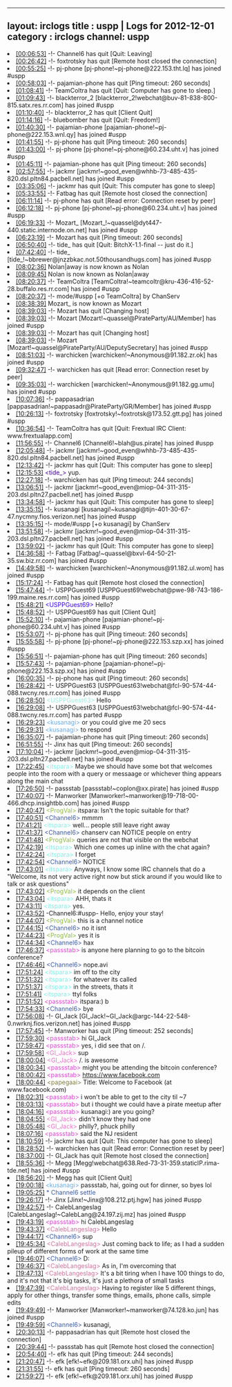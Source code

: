 
---
layout: irclogs
title : uspp | Logs for 2012-12-01
category : irclogs
channel: uspp
---
<li class="logitem"><a href="#00:06:53" name="00:06:53" class="time">[00:06:53]</a> -!- <span class="quit">Channel6</span> has quit [Quit: Leaving] </li>
<li class="logitem"><a href="#00:26:42" name="00:26:42" class="time">[00:26:42]</a> -!- <span class="quit">foxtrotsky</span> has quit [Remote host closed the connection] </li>
<li class="logitem"><a href="#00:55:25" name="00:55:25" class="time">[00:55:25]</a> -!- <span class="join">pj-phone</span> [pj-phone!~pj-phone@222.153.tht.lq] has joined #uspp </li>
<li class="logitem"><a href="#00:58:03" name="00:58:03" class="time">[00:58:03]</a> -!- <span class="quit">pajamian-phone</span> has quit [Ping timeout: 260 seconds] </li>
<li class="logitem"><a href="#01:08:41" name="01:08:41" class="time">[01:08:41]</a> -!- <span class="quit">TeamColtra</span> has quit [Quit: Computer has gone to sleep.] </li>
<li class="logitem"><a href="#01:09:43" name="01:09:43" class="time">[01:09:43]</a> -!- <span class="join">blackterror_2</span> [blackterror_2!webchat@buv-81-838-800-815.satx.res.rr.com] has joined #uspp </li>
<li class="logitem"><a href="#01:10:40" name="01:10:40" class="time">[01:10:40]</a> -!- <span class="quit">blackterror_2</span> has quit [Client Quit] </li>
<li class="logitem"><a href="#01:14:16" name="01:14:16" class="time">[01:14:16]</a> -!- <span class="quit">bluebomber</span> has quit [Quit: Freedom!] </li>
<li class="logitem"><a href="#01:40:30" name="01:40:30" class="time">[01:40:30]</a> -!- <span class="join">pajamian-phone</span> [pajamian-phone!~pj-phone@222.153.wnl.qy] has joined #uspp </li>
<li class="logitem"><a href="#01:41:55" name="01:41:55" class="time">[01:41:55]</a> -!- <span class="quit">pj-phone</span> has quit [Ping timeout: 260 seconds] </li>
<li class="logitem"><a href="#01:43:00" name="01:43:00" class="time">[01:43:00]</a> -!- <span class="join">pj-phone</span> [pj-phone!~pj-phone@60.234.uht.v] has joined #uspp </li>
<li class="logitem"><a href="#01:45:11" name="01:45:11" class="time">[01:45:11]</a> -!- <span class="quit">pajamian-phone</span> has quit [Ping timeout: 260 seconds] </li>
<li class="logitem"><a href="#02:57:55" name="02:57:55" class="time">[02:57:55]</a> -!- <span class="join">jackmr</span> [jackmr!~good_even@whhb-73-485-435-820.dsl.pltn84.pacbell.net] has joined #uspp </li>
<li class="logitem"><a href="#03:35:06" name="03:35:06" class="time">[03:35:06]</a> -!- <span class="quit">jackmr</span> has quit [Quit: This computer has gone to sleep] </li>
<li class="logitem"><a href="#05:33:55" name="05:33:55" class="time">[05:33:55]</a> -!- <span class="quit">Fatbag</span> has quit [Remote host closed the connection] </li>
<li class="logitem"><a href="#06:11:14" name="06:11:14" class="time">[06:11:14]</a> -!- <span class="quit">pj-phone</span> has quit [Read error: Connection reset by peer] </li>
<li class="logitem"><a href="#06:12:18" name="06:12:18" class="time">[06:12:18]</a> -!- <span class="join">pj-phone</span> [pj-phone!~pj-phone@60.234.uht.v] has joined #uspp </li>
<li class="logitem"><a href="#06:19:33" name="06:19:33" class="time">[06:19:33]</a> -!- <span class="join">Mozart_</span> [Mozart_!~quassel@dyt447-440.static.internode.on.net] has joined #uspp </li>
<li class="logitem"><a href="#06:23:19" name="06:23:19" class="time">[06:23:19]</a> -!- <span class="quit">Mozart</span> has quit [Ping timeout: 260 seconds] </li>
<li class="logitem"><a href="#06:50:40" name="06:50:40" class="time">[06:50:40]</a> -!- <span class="quit">tide_</span> has quit [Quit: BitchX-1.1-final -- just do it.] </li>
<li class="logitem"><a href="#07:42:40" name="07:42:40" class="time">[07:42:40]</a> -!- <span class="join">tide_</span> [tide_!~bbrewer@jnzzbkac.not.50thousandhugs.com] has joined #uspp </li>
<li class="logitem"><a href="#08:02:36" name="08:02:36" class="time">[08:02:36]</a> <span class="nick">Nolan|away</span> is now known as <span class="nick">Nolan</span> </li>
<li class="logitem"><a href="#08:09:45" name="08:09:45" class="time">[08:09:45]</a> <span class="nick">Nolan</span> is now known as <span class="nick">Nolan|away</span> </li>
<li class="logitem"><a href="#08:20:37" name="08:20:37" class="time">[08:20:37]</a> -!- <span class="join">TeamColtra</span> [TeamColtra!~teamcoltr@kru-436-416-52-28.buffalo.res.rr.com] has joined #uspp </li>
<li class="logitem"><a href="#08:20:37" name="08:20:37" class="time">[08:20:37]</a> -!- mode/<span class="mode">#uspp</span> [+o TeamColtra] by ChanServ </li>
<li class="logitem"><a href="#08:38:39" name="08:38:39" class="time">[08:38:39]</a> <span class="nick">Mozart_</span> is now known as <span class="nick">Mozart</span> </li>
<li class="logitem"><a href="#08:39:03" name="08:39:03" class="time">[08:39:03]</a> -!- <span class="quit">Mozart</span> has quit [Changing host] </li>
<li class="logitem"><a href="#08:39:03" name="08:39:03" class="time">[08:39:03]</a> -!- <span class="join">Mozart</span> [Mozart!~quassel@PirateParty/AU/Member] has joined #uspp </li>
<li class="logitem"><a href="#08:39:03" name="08:39:03" class="time">[08:39:03]</a> -!- <span class="quit">Mozart</span> has quit [Changing host] </li>
<li class="logitem"><a href="#08:39:03" name="08:39:03" class="time">[08:39:03]</a> -!- <span class="join">Mozart</span> [Mozart!~quassel@PirateParty/AU/DeputySecretary] has joined #uspp </li>
<li class="logitem"><a href="#08:51:03" name="08:51:03" class="time">[08:51:03]</a> -!- <span class="join">warchicken</span> [warchicken!~Anonymous@91.182.zr.ok] has joined #uspp </li>
<li class="logitem"><a href="#09:32:47" name="09:32:47" class="time">[09:32:47]</a> -!- <span class="quit">warchicken</span> has quit [Read error: Connection reset by peer] </li>
<li class="logitem"><a href="#09:35:03" name="09:35:03" class="time">[09:35:03]</a> -!- <span class="join">warchicken</span> [warchicken!~Anonymous@91.182.gg.umu] has joined #uspp </li>
<li class="logitem"><a href="#10:07:36" name="10:07:36" class="time">[10:07:36]</a> -!- <span class="join">pappasadrian</span> [pappasadrian!~pappasadr@PirateParty/GR/Member] has joined #uspp </li>
<li class="logitem"><a href="#10:26:13" name="10:26:13" class="time">[10:26:13]</a> -!- <span class="join">foxtrotsky</span> [foxtrotsky!~foxtrotsk@173.52.gtt.pg] has joined #uspp </li>
<li class="logitem"><a href="#10:36:54" name="10:36:54" class="time">[10:36:54]</a> -!- <span class="quit">TeamColtra</span> has quit [Quit: Frextual IRC Client: www.frextualapp.com] </li>
<li class="logitem"><a href="#11:56:55" name="11:56:55" class="time">[11:56:55]</a> -!- <span class="join">Channel6</span> [Channel6!~blah@us.pirate] has joined #uspp </li>
<li class="logitem"><a href="#12:05:48" name="12:05:48" class="time">[12:05:48]</a> -!- <span class="join">jackmr</span> [jackmr!~good_even@whhb-73-485-435-820.dsl.pltn84.pacbell.net] has joined #uspp </li>
<li class="logitem"><a href="#12:13:42" name="12:13:42" class="time">[12:13:42]</a> -!- <span class="quit">jackmr</span> has quit [Quit: This computer has gone to sleep] </li>
<li class="logitem"><a href="#12:15:53" name="12:15:53" class="time">[12:15:53]</a> <span class="person" style="color:#42078b">&lt;tide_&gt;</span> yup. </li>
<li class="logitem"><a href="#12:27:18" name="12:27:18" class="time">[12:27:18]</a> -!- <span class="quit">warchicken</span> has quit [Ping timeout: 244 seconds] </li>
<li class="logitem"><a href="#13:06:51" name="13:06:51" class="time">[13:06:51]</a> -!- <span class="join">jackmr</span> [jackmr!~good_even@miop-04-311-315-203.dsl.pltn27.pacbell.net] has joined #uspp </li>
<li class="logitem"><a href="#13:34:58" name="13:34:58" class="time">[13:34:58]</a> -!- <span class="quit">jackmr</span> has quit [Quit: This computer has gone to sleep] </li>
<li class="logitem"><a href="#13:35:15" name="13:35:15" class="time">[13:35:15]</a> -!- <span class="join">kusanagi</span> [kusanagi!~kusanagi@tijn-401-30-67-47.nycmny.fios.verizon.net] has joined #uspp </li>
<li class="logitem"><a href="#13:35:15" name="13:35:15" class="time">[13:35:15]</a> -!- mode/<span class="mode">#uspp</span> [+o kusanagi] by ChanServ </li>
<li class="logitem"><a href="#13:51:58" name="13:51:58" class="time">[13:51:58]</a> -!- <span class="join">jackmr</span> [jackmr!~good_even@miop-04-311-315-203.dsl.pltn27.pacbell.net] has joined #uspp </li>
<li class="logitem"><a href="#13:59:02" name="13:59:02" class="time">[13:59:02]</a> -!- <span class="quit">jackmr</span> has quit [Quit: This computer has gone to sleep] </li>
<li class="logitem"><a href="#14:36:58" name="14:36:58" class="time">[14:36:58]</a> -!- <span class="join">Fatbag</span> [Fatbag!~quassel@bxvl-64-50-21-35.sw.biz.rr.com] has joined #uspp </li>
<li class="logitem"><a href="#14:49:58" name="14:49:58" class="time">[14:49:58]</a> -!- <span class="join">warchicken</span> [warchicken!~Anonymous@91.182.ul.wom] has joined #uspp </li>
<li class="logitem"><a href="#15:17:24" name="15:17:24" class="time">[15:17:24]</a> -!- <span class="quit">Fatbag</span> has quit [Remote host closed the connection] </li>
<li class="logitem"><a href="#15:47:44" name="15:47:44" class="time">[15:47:44]</a> -!- <span class="join">USPPGuest69</span> [USPPGuest69!webchat@pwe-98-743-186-199.maine.res.rr.com] has joined #uspp </li>
<li class="logitem"><a href="#15:48:21" name="15:48:21" class="time">[15:48:21]</a> <span class="person" style="color:#3a07ec">&lt;USPPGuest69&gt;</span> Hello? </li>
<li class="logitem"><a href="#15:48:52" name="15:48:52" class="time">[15:48:52]</a> -!- <span class="quit">USPPGuest69</span> has quit [Client Quit] </li>
<li class="logitem"><a href="#15:52:10" name="15:52:10" class="time">[15:52:10]</a> -!- <span class="join">pajamian-phone</span> [pajamian-phone!~pj-phone@60.234.uht.v] has joined #uspp </li>
<li class="logitem"><a href="#15:53:07" name="15:53:07" class="time">[15:53:07]</a> -!- <span class="quit">pj-phone</span> has quit [Ping timeout: 260 seconds] </li>
<li class="logitem"><a href="#15:55:58" name="15:55:58" class="time">[15:55:58]</a> -!- <span class="join">pj-phone</span> [pj-phone!~pj-phone@222.153.szp.xx] has joined #uspp </li>
<li class="logitem"><a href="#15:56:51" name="15:56:51" class="time">[15:56:51]</a> -!- <span class="quit">pajamian-phone</span> has quit [Ping timeout: 260 seconds] </li>
<li class="logitem"><a href="#15:57:43" name="15:57:43" class="time">[15:57:43]</a> -!- <span class="join">pajamian-phone</span> [pajamian-phone!~pj-phone@222.153.szp.xx] has joined #uspp </li>
<li class="logitem"><a href="#16:00:35" name="16:00:35" class="time">[16:00:35]</a> -!- <span class="quit">pj-phone</span> has quit [Ping timeout: 260 seconds] </li>
<li class="logitem"><a href="#16:28:42" name="16:28:42" class="time">[16:28:42]</a> -!- <span class="join">USPPGuest63</span> [USPPGuest63!webchat@fcl-90-574-44-088.twcny.res.rr.com] has joined #uspp </li>
<li class="logitem"><a href="#16:28:50" name="16:28:50" class="time">[16:28:50]</a> <span class="person" style="color:#9eebde">&lt;USPPGuest63&gt;</span> Hello </li>
<li class="logitem"><a href="#16:29:08" name="16:29:08" class="time">[16:29:08]</a> -!- <span class="part">USPPGuest63</span> [USPPGuest63!webchat@fcl-90-574-44-088.twcny.res.rr.com] has parted #uspp </li>
<li class="logitem"><a href="#16:29:23" name="16:29:23" class="time">[16:29:23]</a> <span class="person" style="color:#6aace3">&lt;kusanagi&gt;</span> or you could give me 20 secs </li>
<li class="logitem"><a href="#16:29:31" name="16:29:31" class="time">[16:29:31]</a> <span class="person" style="color:#6aace3">&lt;kusanagi&gt;</span> to respond </li>
<li class="logitem"><a href="#16:35:07" name="16:35:07" class="time">[16:35:07]</a> -!- <span class="quit">pajamian-phone</span> has quit [Ping timeout: 260 seconds] </li>
<li class="logitem"><a href="#16:51:55" name="16:51:55" class="time">[16:51:55]</a> -!- <span class="quit">Jinx</span> has quit [Ping timeout: 260 seconds] </li>
<li class="logitem"><a href="#17:10:04" name="17:10:04" class="time">[17:10:04]</a> -!- <span class="join">jackmr</span> [jackmr!~good_even@miop-04-311-315-203.dsl.pltn27.pacbell.net] has joined #uspp </li>
<li class="logitem"><a href="#17:22:45" name="17:22:45" class="time">[17:22:45]</a> <span class="person" style="color:#7deee6">&lt;itspara&gt;</span> Maybe we should have some bot that welcomes people into the room with a query or messaage or whichever thing appears along the main chat </li>
<li class="logitem"><a href="#17:26:50" name="17:26:50" class="time">[17:26:50]</a> -!- <span class="join">passstab</span> [passstab!~coplon@xx.pirate] has joined #uspp </li>
<li class="logitem"><a href="#17:40:07" name="17:40:07" class="time">[17:40:07]</a> -!- <span class="join">Manworker</span> [Manworker!~manworker@19-718-00-466.dhcp.insightbb.com] has joined #uspp </li>
<li class="logitem"><a href="#17:40:47" name="17:40:47" class="time">[17:40:47]</a> <span class="person" style="color:#8dba43">&lt;ProgVal&gt;</span> itspara: Isn't the topic suitable for that? </li>
<li class="logitem"><a href="#17:40:51" name="17:40:51" class="time">[17:40:51]</a> <span class="person" style="color:#3d5ba0">&lt;Channel6&gt;</span> mmmm </li>
<li class="logitem"><a href="#17:41:21" name="17:41:21" class="time">[17:41:21]</a> <span class="person" style="color:#7deee6">&lt;itspara&gt;</span> well... people still leave right away </li>
<li class="logitem"><a href="#17:41:37" name="17:41:37" class="time">[17:41:37]</a> <span class="person" style="color:#3d5ba0">&lt;Channel6&gt;</span> chanserv can NOTICE  people on entry </li>
<li class="logitem"><a href="#17:41:48" name="17:41:48" class="time">[17:41:48]</a> <span class="person" style="color:#8dba43">&lt;ProgVal&gt;</span> queries are not that visible on the webchat </li>
<li class="logitem"><a href="#17:42:19" name="17:42:19" class="time">[17:42:19]</a> <span class="person" style="color:#7deee6">&lt;itspara&gt;</span> Which one comes up inline with the chat again? </li>
<li class="logitem"><a href="#17:42:24" name="17:42:24" class="time">[17:42:24]</a> <span class="person" style="color:#7deee6">&lt;itspara&gt;</span> I forget </li>
<li class="logitem"><a href="#17:42:54" name="17:42:54" class="time">[17:42:54]</a> <span class="person" style="color:#3d5ba0">&lt;Channel6&gt;</span> NOTICE </li>
<li class="logitem"><a href="#17:43:01" name="17:43:01" class="time">[17:43:01]</a> <span class="person" style="color:#7deee6">&lt;itspara&gt;</span> Anyways, I know some IRC channels that do a "Welcome, its not very active right now but stick around if you would like to talk or ask questions" </li>
<li class="logitem"><a href="#17:43:02" name="17:43:02" class="time">[17:43:02]</a> <span class="person" style="color:#8dba43">&lt;ProgVal&gt;</span> it depends on the client </li>
<li class="logitem"><a href="#17:43:04" name="17:43:04" class="time">[17:43:04]</a> <span class="person" style="color:#7deee6">&lt;itspara&gt;</span> AHH, thats it </li>
<li class="logitem"><a href="#17:43:11" name="17:43:11" class="time">[17:43:11]</a> <span class="person" style="color:#7deee6">&lt;itspara&gt;</span> yes. </li>
<li class="logitem"><a href="#17:43:52" name="17:43:52" class="time">[17:43:52]</a> <span class="notice">-Channel6:#uspp-</span> Hello, enjoy your stay! </li>
<li class="logitem"><a href="#17:44:07" name="17:44:07" class="time">[17:44:07]</a> <span class="person" style="color:#8dba43">&lt;ProgVal&gt;</span> this is a channel notice </li>
<li class="logitem"><a href="#17:44:15" name="17:44:15" class="time">[17:44:15]</a> <span class="person" style="color:#3d5ba0">&lt;Channel6&gt;</span> no it isnt </li>
<li class="logitem"><a href="#17:44:23" name="17:44:23" class="time">[17:44:23]</a> <span class="person" style="color:#8dba43">&lt;ProgVal&gt;</span> yes it is </li>
<li class="logitem"><a href="#17:44:34" name="17:44:34" class="time">[17:44:34]</a> <span class="person" style="color:#3d5ba0">&lt;Channel6&gt;</span> hax </li>
<li class="logitem"><a href="#17:46:37" name="17:46:37" class="time">[17:46:37]</a> <span class="person" style="color:#dc45d1">&lt;passstab&gt;</span> is anyone here planning to go to the bitcoin conference? </li>
<li class="logitem"><a href="#17:46:46" name="17:46:46" class="time">[17:46:46]</a> <span class="person" style="color:#3d5ba0">&lt;Channel6&gt;</span> nope.avi </li>
<li class="logitem"><a href="#17:51:24" name="17:51:24" class="time">[17:51:24]</a> <span class="person" style="color:#7deee6">&lt;itspara&gt;</span> im off to the city </li>
<li class="logitem"><a href="#17:51:32" name="17:51:32" class="time">[17:51:32]</a> <span class="person" style="color:#7deee6">&lt;itspara&gt;</span> for whatever its called </li>
<li class="logitem"><a href="#17:51:37" name="17:51:37" class="time">[17:51:37]</a> <span class="person" style="color:#7deee6">&lt;itspara&gt;</span> in the streets, thats it </li>
<li class="logitem"><a href="#17:51:41" name="17:51:41" class="time">[17:51:41]</a> <span class="person" style="color:#7deee6">&lt;itspara&gt;</span> ttyl folks </li>
<li class="logitem"><a href="#17:51:52" name="17:51:52" class="time">[17:51:52]</a> <span class="person" style="color:#dc45d1">&lt;passstab&gt;</span> itspara:) b </li>
<li class="logitem"><a href="#17:54:33" name="17:54:33" class="time">[17:54:33]</a> <span class="person" style="color:#3d5ba0">&lt;Channel6&gt;</span> bye </li>
<li class="logitem"><a href="#17:56:08" name="17:56:08" class="time">[17:56:08]</a> -!- <span class="join">GI_Jack</span> [GI_Jack!~GI_Jack@argc-144-22-548-0.nwrknj.fios.verizon.net] has joined #uspp </li>
<li class="logitem"><a href="#17:57:45" name="17:57:45" class="time">[17:57:45]</a> -!- <span class="quit">Manworker</span> has quit [Ping timeout: 252 seconds] </li>
<li class="logitem"><a href="#17:59:30" name="17:59:30" class="time">[17:59:30]</a> <span class="person" style="color:#dc45d1">&lt;passstab&gt;</span> hi GI_Jack  </li>
<li class="logitem"><a href="#17:59:47" name="17:59:47" class="time">[17:59:47]</a> <span class="person" style="color:#dc45d1">&lt;passstab&gt;</span> yes, i did see that on /. </li>
<li class="logitem"><a href="#17:59:58" name="17:59:58" class="time">[17:59:58]</a> <span class="person" style="color:#e573c6">&lt;GI_Jack&gt;</span> sup </li>
<li class="logitem"><a href="#18:00:04" name="18:00:04" class="time">[18:00:04]</a> <span class="person" style="color:#e573c6">&lt;GI_Jack&gt;</span>  /. is awesome </li>
<li class="logitem"><a href="#18:00:34" name="18:00:34" class="time">[18:00:34]</a> <span class="person" style="color:#dc45d1">&lt;passstab&gt;</span> might you be attending the bitcoin conference? </li>
<li class="logitem"><a href="#18:00:42" name="18:00:42" class="time">[18:00:42]</a> <span class="person" style="color:#dc45d1">&lt;passstab&gt;</span> <a href="https://www.facebook.com/events/293544877431147/" target="_blank">https://www.facebook.com</a> </li>
<li class="logitem"><a href="#18:00:44" name="18:00:44" class="time">[18:00:44]</a> <span class="person" style="color:#817e41">&lt;papegaai&gt;</span> Title: Welcome to Facebook (at www.facebook.com) </li>
<li class="logitem"><a href="#18:02:31" name="18:02:31" class="time">[18:02:31]</a> <span class="person" style="color:#dc45d1">&lt;passstab&gt;</span> i won't be able to get to the city til ~7 </li>
<li class="logitem"><a href="#18:03:13" name="18:03:13" class="time">[18:03:13]</a> <span class="person" style="color:#dc45d1">&lt;passstab&gt;</span> but i thought we could have a pirate meetup after </li>
<li class="logitem"><a href="#18:04:16" name="18:04:16" class="time">[18:04:16]</a> <span class="person" style="color:#dc45d1">&lt;passstab&gt;</span> kusanagi:) are you going? </li>
<li class="logitem"><a href="#18:04:55" name="18:04:55" class="time">[18:04:55]</a> <span class="person" style="color:#e573c6">&lt;GI_Jack&gt;</span> didn't know they had one </li>
<li class="logitem"><a href="#18:05:48" name="18:05:48" class="time">[18:05:48]</a> <span class="person" style="color:#e573c6">&lt;GI_Jack&gt;</span> philly?, phuck philly </li>
<li class="logitem"><a href="#18:07:16" name="18:07:16" class="time">[18:07:16]</a> <span class="person" style="color:#dc45d1">&lt;passstab&gt;</span> said the NJ resident </li>
<li class="logitem"><a href="#18:10:59" name="18:10:59" class="time">[18:10:59]</a> -!- <span class="quit">jackmr</span> has quit [Quit: This computer has gone to sleep] </li>
<li class="logitem"><a href="#18:28:52" name="18:28:52" class="time">[18:28:52]</a> -!- <span class="quit">warchicken</span> has quit [Read error: Connection reset by peer] </li>
<li class="logitem"><a href="#18:37:00" name="18:37:00" class="time">[18:37:00]</a> -!- <span class="quit">GI_Jack</span> has quit [Remote host closed the connection] </li>
<li class="logitem"><a href="#18:55:36" name="18:55:36" class="time">[18:55:36]</a> -!- <span class="join">Megg</span> [Megg!webchat@638.Red-73-31-359.staticIP.rima-tde.net] has joined #uspp </li>
<li class="logitem"><a href="#18:56:20" name="18:56:20" class="time">[18:56:20]</a> -!- <span class="quit">Megg</span> has quit [Client Quit] </li>
<li class="logitem"><a href="#19:00:18" name="19:00:18" class="time">[19:00:18]</a> <span class="person" style="color:#6aace3">&lt;kusanagi&gt;</span> passstab, hai, going out for dinner, so byes lol </li>
<li class="logitem"><a href="#19:05:25" name="19:05:25" class="time">[19:05:25]</a> <span class="person" style="color:#3d5ba0">* Channel6 settle</span> </li>
<li class="logitem"><a href="#19:26:17" name="19:26:17" class="time">[19:26:17]</a> -!- <span class="join">Jinx</span> [Jinx!~Jinx@108.212.ptj.hgw] has joined #uspp </li>
<li class="logitem"><a href="#19:42:57" name="19:42:57" class="time">[19:42:57]</a> -!- <span class="join">CalebLangeslag</span> [CalebLangeslag!~CalebLang@24.197.zij.mz] has joined #uspp </li>
<li class="logitem"><a href="#19:43:19" name="19:43:19" class="time">[19:43:19]</a> <span class="person" style="color:#dc45d1">&lt;passstab&gt;</span> hi CalebLangeslag  </li>
<li class="logitem"><a href="#19:43:37" name="19:43:37" class="time">[19:43:37]</a> <span class="person" style="color:#cc749c">&lt;CalebLangeslag&gt;</span> Hello </li>
<li class="logitem"><a href="#19:44:17" name="19:44:17" class="time">[19:44:17]</a> <span class="person" style="color:#3d5ba0">&lt;Channel6&gt;</span> sup </li>
<li class="logitem"><a href="#19:45:34" name="19:45:34" class="time">[19:45:34]</a> <span class="person" style="color:#cc749c">&lt;CalebLangeslag&gt;</span> Just coming back to life; as I had a sudden pileup of different forms of work at the same time </li>
<li class="logitem"><a href="#19:46:07" name="19:46:07" class="time">[19:46:07]</a> <span class="person" style="color:#3d5ba0">&lt;Channel6&gt;</span> D: </li>
<li class="logitem"><a href="#19:46:37" name="19:46:37" class="time">[19:46:37]</a> <span class="person" style="color:#cc749c">&lt;CalebLangeslag&gt;</span> As in, I'm overcoming that </li>
<li class="logitem"><a href="#19:47:13" name="19:47:13" class="time">[19:47:13]</a> <span class="person" style="color:#cc749c">&lt;CalebLangeslag&gt;</span> It's a bit tiring when I have 100 things to do, and it's not that it's big tasks, it's just a plethora of small tasks </li>
<li class="logitem"><a href="#19:47:39" name="19:47:39" class="time">[19:47:39]</a> <span class="person" style="color:#cc749c">&lt;CalebLangeslag&gt;</span> Having to register like 5 different things, apply for other things, transfer some things, emails, phone calls, simple edits </li>
<li class="logitem"><a href="#19:49:49" name="19:49:49" class="time">[19:49:49]</a> -!- <span class="join">Manworker</span> [Manworker!~manworker@74.128.ko.jun] has joined #uspp </li>
<li class="logitem"><a href="#19:49:59" name="19:49:59" class="time">[19:49:59]</a> <span class="person" style="color:#3d5ba0">&lt;Channel6&gt;</span> kusanagi,  </li>
<li class="logitem"><a href="#20:30:13" name="20:30:13" class="time">[20:30:13]</a> -!- <span class="quit">pappasadrian</span> has quit [Remote host closed the connection] </li>
<li class="logitem"><a href="#20:39:44" name="20:39:44" class="time">[20:39:44]</a> -!- <span class="quit">passstab</span> has quit [Remote host closed the connection] </li>
<li class="logitem"><a href="#20:54:40" name="20:54:40" class="time">[20:54:40]</a> -!- <span class="quit">efk</span> has quit [Ping timeout: 244 seconds] </li>
<li class="logitem"><a href="#21:20:47" name="21:20:47" class="time">[21:20:47]</a> -!- <span class="join">efk</span> [efk!~efk@209.181.orx.uhi] has joined #uspp </li>
<li class="logitem"><a href="#21:31:55" name="21:31:55" class="time">[21:31:55]</a> -!- <span class="quit">efk</span> has quit [Ping timeout: 260 seconds] </li>
<li class="logitem"><a href="#21:59:27" name="21:59:27" class="time">[21:59:27]</a> -!- <span class="join">efk</span> [efk!~efk@209.181.orx.uhi] has joined #uspp </li>


